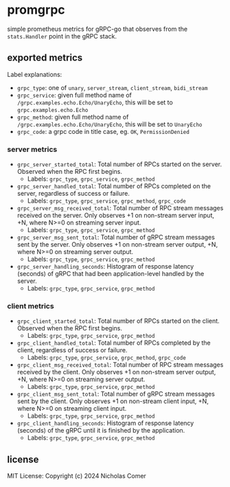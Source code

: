# promgrpc

simple prometheus metrics for gRPC-go that observes from the `stats.Handler` point in the gRPC stack.

## exported metrics

Label explanations:

* `grpc_type`: one of `unary`, `server_stream`, `client_stream`, `bidi_stream`
* `grpc_service`: given full method name of `/grpc.examples.echo.Echo/UnaryEcho`, this will be set to `grpc.examples.echo.Echo`
* `grpc_method`: given full method name of `/grpc.examples.echo.Echo/UnaryEcho`, this will be set to `UnaryEcho`
* `grpc_code`: a grpc code in title case, eg. `OK`, `PermissionDenied`

### server metrics

* `grpc_server_started_total`: Total number of RPCs started on the server. Observed when the RPC first begins.
  * Labels: `grpc_type`, `grpc_service`, `grpc_method`
* `grpc_server_handled_total`: Total number of RPCs completed on the server, regardless of success or failure.
  * Labels: `grpc_type`, `grpc_service`, `grpc_method`, `grpc_code`
* `grpc_server_msg_received_total`: Total number of RPC stream messages received on the server. Only observes +1 on non-stream server input, +N, where N>=0 on streaming server input.
  * Labels: `grpc_type`, `grpc_service`, `grpc_method`
* `grpc_server_msg_sent_total`: Total number of gRPC stream messages sent by the server. Only observes +1 on non-stream server output, +N, where N>=0 on streaming server output.
  * Labels: `grpc_type`, `grpc_service`, `grpc_method`
* `grpc_server_handling_seconds`: Histogram of response latency (seconds) of gRPC that had been application-level handled by the server.
  * Labels: `grpc_type`, `grpc_service`, `grpc_method`

### client metrics

* `grpc_client_started_total`: Total number of RPCs started on the client. Observed when the RPC first begins.
  * Labels: `grpc_type`, `grpc_service`, `grpc_method`
* `grpc_client_handled_total`: Total number of RPCs completed by the client, regardless of success or failure.
  * Labels: `grpc_type`, `grpc_service`, `grpc_method`, `grpc_code`
* `grpc_client_msg_received_total`: Total number of RPC stream messages received by the client. Only observes +1 on non-stream server output, +N, where N>=0 on streaming server output.
  * Labels: `grpc_type`, `grpc_service`, `grpc_method`
* `grpc_client_msg_sent_total`: Total number of gRPC stream messages sent by the client. Only observes +1 on non-stream client input, +N, where N>=0 on streaming client input.
  * Labels: `grpc_type`, `grpc_service`, `grpc_method`
* `grpc_client_handling_seconds`: Histogram of response latency (seconds) of the gRPC until it is finished by the application.
  * Labels: `grpc_type`, `grpc_service`, `grpc_method`



## license 

MIT License: Copyright (c) 2024 Nicholas Comer

